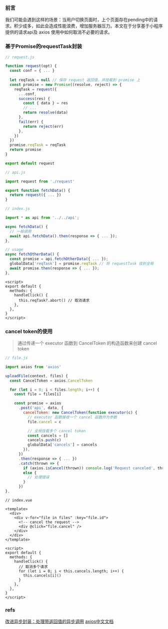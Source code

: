 ### 前言

我们可能会遇到这样的场景：当用户切换页面时，上个页面存在pending中的请求。积少成多，如此会造成性能浪费，增加服务器压力。本文在于分享基于小程序提供的请求api及 axios 使用中如何取消不必要的请求。

### 基于Promise的requestTask封装

```js
// request.js

function request(opt) {
  const conf = { ... }
  
  let reqTask = null // 保存 request 返回值，并挂载到 promise 上
  const promise = new Promise((resolve, reject) => {
    reqTask = request({
      ...conf,
      success(res) {
        const { data } = res
        // ...
        return resolve(data)
      },
      fail(err) {
        return reject(err)
      },
    })
  })
  promise.reqTask = reqTask
  return promise
}

export default request
```

```js
// api.js

import request from './request'

export function fetchData() {
  return request({ ... })
}
```

```js
// index.js

import * as api from '../../api';

async fetchData() {
  // 一般调用
  await api.fetchData().then(response => { ... });
},

// usage
async fetchOtherData() {
  const promise = api.fetchOtherData({ ... });
  globalData['reqTask'] = promise.reqTask // 将 requestTask 挂到全局
  await promise.then(response => { ... });
},
```

```vue
<script>
export default {
  methods: {
    handleClick() {
      this.reqTask?.abort() // 取消请求
    },
  },
}
</script>
```

### cancel token的使用

> 通过传递一个 executor 函数到 CancelToken 的构造函数来创建 cancel token

```js
// file.js

import axios from 'axios'

uploadFile(context, files) {
  const CancelToken = axios.CancelToken

  for (let i = 0; i < files.length; i++) {
    const file = files[i]

    const promise = axios
      .post('api', data, {
        cancelToken: new CancelToken(function executor(c) {
          // executor 函数接收一个 cancel 函数作为参数
          file.cancel = c

          // 全局挂载多个 cancel token
          const cancels = []
          cancels.push(c)
          globalData['cancels'] = cancels
        }),
      })
      .then(response => { ... })
      .catch(thrown => {
        if (axios.isCancel(thrown)) console.log('Request canceled', thrown.message);
        else {
          // 处理错误
        }
      })
},
```

```vue
// index.vue

<template>
  <div>
    <div v-for="file in files" :key="file.id">
      <!-- cancel the request -->
      <div @click="file.cancel" />
    </div>
  </div>
</template>

<script>
export default {
  methods: {
    handleClick() {
      // 取消多个请求
      for (let i = 0; i < this.cancels.length; i++) {
        this.cancels[i]()
      }
    },
  },
}
</script>
```

### refs

[改进异步封装：处理带返回值的异步调用](https://segmentfault.com/a/1190000022467002)
[axios中文文档](http://www.axios-js.com/zh-cn/docs/#%E5%8F%96%E6%B6%88)